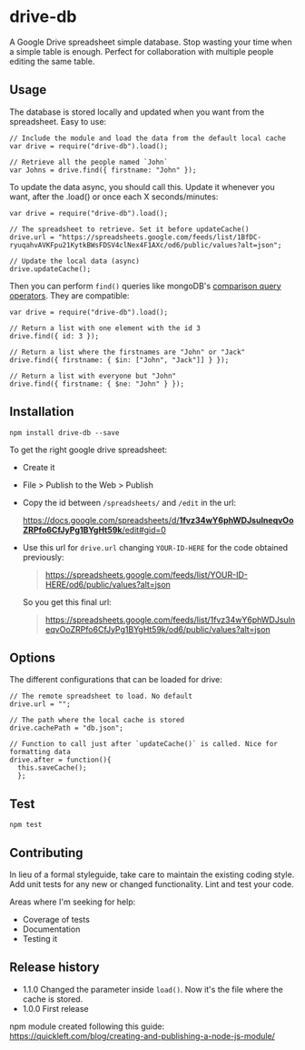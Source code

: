 # drive-db

A Google Drive spreadsheet simple database. Stop wasting your time when a simple table is enough. Perfect for collaboration with multiple people editing the same table.



## Usage

The database is stored locally and updated when you want from the spreadsheet. Easy to use:

    // Include the module and load the data from the default local cache
    var drive = require("drive-db").load();

    // Retrieve all the people named `John`
    var Johns = drive.find({ firstname: "John" });


To update the data async, you should call this. Update it whenever you want, after the .load() or once each X seconds/minutes:

    var drive = require("drive-db").load();

    // The spreadsheet to retrieve. Set it before updateCache()
    drive.url = "https://spreadsheets.google.com/feeds/list/1BfDC-ryuqahvAVKFpu21KytkBWsFDSV4clNex4F1AXc/od6/public/values?alt=json";
    
    // Update the local data (async)
    drive.updateCache();

Then you can perform `find()` queries like mongoDB's [comparison query operators](http://docs.mongodb.org/manual/reference/operator/query-comparison/). They are compatible:

    var drive = require("drive-db").load();

    // Return a list with one element with the id 3
    drive.find({ id: 3 });  

    // Return a list where the firstnames are "John" or "Jack"
    drive.find({ firstname: { $in: ["John", "Jack"]] } });

    // Return a list with everyone but "John"
    drive.find({ firstname: { $ne: "John" } });



## Installation

    npm install drive-db --save

To get the right google drive spreadsheet:

- Create it
- File > Publish to the Web > Publish
- Copy the id between `/spreadsheets/` and `/edit` in the url:
    
    [https://docs.google.com/spreadsheets/d/<strong>1fvz34wY6phWDJsuIneqvOoZRPfo6CfJyPg1BYgHt59k</strong>/edit#gid=0](https://docs.google.com/spreadsheets/d/1fvz34wY6phWDJsuIneqvOoZRPfo6CfJyPg1BYgHt59k/edit#gid=0)

- Use this url for `drive.url` changing `YOUR-ID-HERE` for the code obtained previously:
    
    > https://spreadsheets.google.com/feeds/list/YOUR-ID-HERE/od6/public/values?alt=json

    So you get this final url:

    > https://spreadsheets.google.com/feeds/list/1fvz34wY6phWDJsuIneqvOoZRPfo6CfJyPg1BYgHt59k/od6/public/values?alt=json



## Options

The different configurations that can be loaded for drive:

    // The remote spreadsheet to load. No default
    drive.url = "";

    // The path where the local cache is stored
    drive.cachePath = "db.json";

    // Function to call just after `updateCache()` is called. Nice for formatting data
    drive.after = function(){
      this.saveCache();
      };


## Test

    npm test

## Contributing

In lieu of a formal styleguide, take care to maintain the existing coding style.
Add unit tests for any new or changed functionality. Lint and test your code.

Areas where I'm seeking for help:

- Coverage of tests
- Documentation
- Testing it


## Release history

- 1.1.0 Changed the parameter inside `load()`. Now it's the file where the cache is stored.
- 1.0.0 First release


npm module created following this guide: https://quickleft.com/blog/creating-and-publishing-a-node-js-module/
